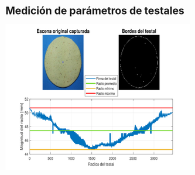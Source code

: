 # Medición de parámetros de testales

<p align="center">
    <img src="imgs/RadiosTestal.png" height="400"/>
</p>

